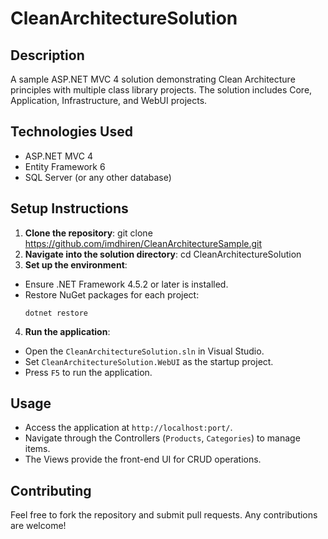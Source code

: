 # CleanArchitectureSolution

## Description
A sample ASP.NET MVC 4 solution demonstrating Clean Architecture principles with multiple class library projects. The solution includes Core, Application, Infrastructure, and WebUI projects.

## Technologies Used
- ASP.NET MVC 4
- Entity Framework 6
- SQL Server (or any other database)

## Setup Instructions
1. **Clone the repository**: git clone https://github.com/imdhiren/CleanArchitectureSample.git
2. **Navigate into the solution directory**: cd CleanArchitectureSolution   
3. **Set up the environment**:
- Ensure .NET Framework 4.5.2 or later is installed.
- Restore NuGet packages for each project:
  ```
  dotnet restore
  ```

4. **Run the application**:
- Open the `CleanArchitectureSolution.sln` in Visual Studio.
- Set `CleanArchitectureSolution.WebUI` as the startup project.
- Press `F5` to run the application.

## Usage
- Access the application at `http://localhost:port/`.
- Navigate through the Controllers (`Products`, `Categories`) to manage items.
- The Views provide the front-end UI for CRUD operations.

## Contributing
Feel free to fork the repository and submit pull requests. Any contributions are welcome!


